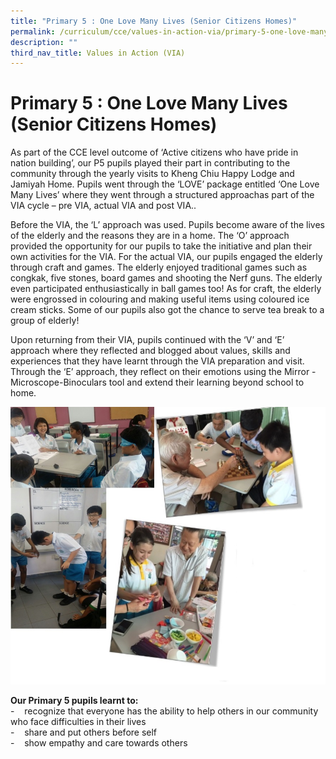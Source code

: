 ```yaml
---
title: "Primary 5 : One Love Many Lives (Senior Citizens Homes)"
permalink: /curriculum/cce/values-in-action-via/primary-5-one-love-many-lives-senior-citizens-homes/
description: ""
third_nav_title: Values in Action (VIA)
---
```

# **Primary 5 : One Love Many Lives (Senior Citizens Homes)**

As part of the CCE level outcome of ‘Active citizens who have pride in nation building’, our P5 pupils played their part in contributing to the community through the yearly visits to Kheng Chiu Happy Lodge and Jamiyah Home. Pupils went through the ‘LOVE’ package entitled ‘One Love Many Lives’ where they went through a structured approachas part of the VIA cycle – pre VIA, actual VIA and post VIA..

Before the VIA, the ‘L’ approach was used. Pupils become aware of the lives of the elderly and the reasons they are in a home. The ‘O’ approach provided the opportunity for our pupils to take the initiative and plan their own activities for the VIA. For the actual VIA, our pupils engaged the elderly through craft and games. The elderly enjoyed traditional games such as congkak, five stones, board games and shooting the Nerf guns. The elderly even participated enthusiastically in ball games too! As for craft, the elderly were engrossed in colouring and making useful items using coloured ice cream sticks. Some of our pupils also got the chance to serve tea break to a group of elderly!

Upon returning from their VIA, pupils continued with the ‘V’ and ‘E’ approach where they reflected and blogged about values, skills and experiences that they have learnt through the VIA preparation and visit. Through the ‘E’ approach, they reflect on their emotions using the Mirror - Microscope-Binoculars tool and extend their learning beyond school to home.


![](/images/P5%20Via.jpg)


**Our Primary 5 pupils learnt to:**    
\-    recognize that everyone has the ability to help others in our community who face difficulties in their lives   
\-    share and put others before self   
\-    show empathy and care towards others